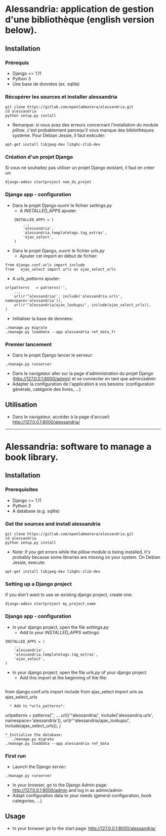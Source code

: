 # Alessandria: application de gestion d'une bibliothèque (english version below).

## Installation

### Prérequis
* Django <= 1.11
* Python 3
* Une base de données (ex. sqlite)

### Récupérer les sources et installer alessandria
```
git clone https://gitlab.com/openlabmatera/alessandria.git
cd alessandria
python setup.py install
```

* Remarque: si vous avez des erreurs concernant l'installation du module *pillow*, c'est probablement parcequ'il vous manque des bibliothèques système. Pour Debian Jessie, il faut exécuter:
```
apt-get install libjpeg-dev libghc-zlib-dev
```

### Création d'un projet Django
Si vous ne souhaitez pas utiliser un projet Django existant, il faut en créer un:
```
django-admin startproject nom_du_projet
```

### Django app - configuration
* Dans le projet Django ouvrir le fichier *settings.py*
  * A *INSTALLED_APPS* ajouter:
```
    INSTALLED_APPS = (
        ...
        'alessandria',
        'alessandria.templatetags.tag_extras',
        'ajax_select',
    )
```

* Dans le projet Django, ouvrir le fichier *urls.py*
  * Ajouter cet import en début de fichier:
```
from django.conf.urls import include
from   ajax_select import urls as ajax_select_urls
```
     
  * A *urls_patterns* ajouter:
```
urlpatterns   = patterns('',
    ...
    url(r'^alessandria/', include('alessandria.urls', namespace='alessandria')),
    url(r'^alessandria/ajax_lookups/', include(ajax_select_urls)),
)
```

* Initialiser la base de données:
```
./manage.py migrate
./manage.py loaddata --app alessandria ref_data_fr
```

### Premier lancement

* Dans le projet Django lancer le serveur:
```
./manage.py runserver
```

* Dans le navigateur aller sur la page d'administration du projet Django (http://127.0.0.1:8000/admin) et se connecter en tant que admin/admin
* Adapter la configuration de l'application à vos besoins: (configuration générale, catégorie des livres, ...)

## Utilisation
* Dans le navigateur, accéder à la page d'accueil: http://127.0.0.1:8000/alessandria/

*****

# Alessandria: software to manage a book library.

## Installation 

### Prerequisites
* Django <= 1.11
* Python 3
* A database (e.g. sqlite)

### Get the sources and install alessandria
```
git clone https://gitlab.com/openlabmatera/alessandria.git
cd alessandria
python setup.py install
```

* Note: if you get errors while the *pillow* module is being installed, it's probably because some libraries are missing on your system. On Debian Jessie, execute:
```
apt-get install libjpeg-dev libghc-zlib-dev
```

### Setting up a Django project
If you don't want to use an existing django project, create one:
```
django-admin startproject my_project_name
```

### Django app - configuration
* In your django project, open the file *settings.py*
  * Add to your *INSTALLED_APPS* settings:
```
INSTALLED_APPS = (
	...
	'alessandria',
	'alessandria.templatetags.tag_extras',
	'ajax_select',
)
```

* In your django project, open the file *urls.py* of your django project
  * Add this import at the beginning of the file:
  ```
from django.conf.urls import include
from   ajax_select import urls as ajax_select_urls
```
  * Add to *urls_patterns*:
```
urlpatterns = patterns('',
	...
	url(r'^alessandria/', include('alessandria.urls', namespace='alessandria')),
	url(r'^alessandria/ajax_lookups/', include(ajax_select_urls)),
)
```
* Initialize the database:
```./manage.py migrate
./manage.py loaddata --app alessandria ref_data
```

### First run

* Launch the Django server:
```
./manage.py runserver
```
* In your browser, go to the Django Admin page: http://127.0.0.1:8000/admin and log in as admin/admin
* Adapt configuration data to your needs (general configuration, book categories, ...)

## Usage

* In your browser go to the start page: http://127.0.0.1:8000/alessandria/
